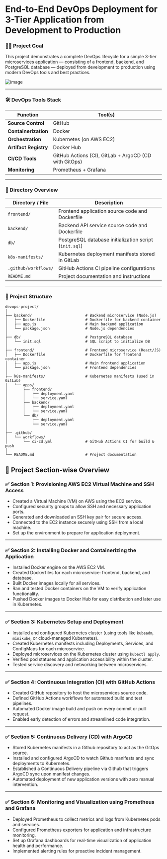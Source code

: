 # End-to-End DevOps Deployment for 3-Tier Application from Development to Production

### 👨‍💻 Project Goal

This project demonstrates a complete DevOps lifecycle for a simple 3-tier microservices application — consisting of a frontend, backend, and PostgreSQL database — deployed from development to production using modern DevOps tools and best practices.

![image](https://github.com/user-attachments/assets/2187559e-298e-43d2-9ea9-ee6234de2a40)

---

### 🛠️ DevOps Tools Stack

| **Function**          | **Tool(s)**                     |
|-----------------------|--------------------------------|
| **Source Control**    | GitHub                     |
| **Containerization**  | Docker                     |
| **Orchestration**     | Kubernetes (on AWS EC2)    |
| **Artifact Registry** | Docker Hub                 |
| **CI/CD Tools**       | GitHub Actions (CI), GitLab + ArgoCD (CD with GitOps) |
| **Monitoring**        | Prometheus + Grafana       |

---

### 📂 Directory Overview

| Directory / File         | Description                                  |
|-------------------------|----------------------------------------------|
| `frontend/`             | Frontend application source code and Dockerfile |
| `backend/`              | Backend API service source code and Dockerfile  |
| `db/`                   | PostgreSQL database initialization script (`init.sql`) |
| `k8s-manifests/`        | Kubernetes deployment manifests stored in GitLab  |
| `.github/workflows/`    | GitHub Actions CI pipeline configurations        |
| `README.md`             | Project documentation and instructions            |

---

### 📁 Project Structure

```text
devops-project/
│
├── backend/                        # Backend microservice (Node.js)
│   ├── Dockerfile                  # Dockerfile for backend container
│   ├── app.js                      # Main backend application
│   └── package.json                # Node.js dependencies
│
├── db/                             # PostgreSQL database
│   └── init.sql                    # SQL script to initialize DB
│
├── frontend/                       # Frontend microservice (React/JS)
│   ├── Dockerfile                  # Dockerfile for frontend container
│   ├── app.js                      # Main frontend application
│   └── package.json                # Frontend dependencies
│
├── k8s-manifests/                  # Kubernetes manifests (used in GitLab)
│   └── apps/
│       ├── frontend/
│       │   ├── deployment.yaml
│       │   └── service.yaml
│       ├── backend/
│       │   ├── deployment.yaml
│       │   └── service.yaml
│       └── db/
│           ├── deployment.yaml
│           └── service.yaml
│
├── .github/
│   └── workflows/
│       └── ci-cd.yml               # GitHub Actions CI for build & push
│
└── README.md                       # Project documentation

```

## 🧩 Project Section-wise Overview

### ✅ Section 1: Provisioning AWS EC2 Virtual Machine and SSH Access

- Created a Virtual Machine (VM) on AWS using the EC2 service.
- Configured security groups to allow SSH and necessary application ports.
- Generated and downloaded an SSH key pair for secure access.
- Connected to the EC2 instance securely using SSH from a local machine.
- Set up the environment to prepare for application deployment.

---

### ✅ Section 2: Installing Docker and Containerizing the Application

- Installed Docker engine on the AWS EC2 VM.
- Created Dockerfiles for each microservice: frontend, backend, and database.
- Built Docker images locally for all services.
- Ran and tested Docker containers on the VM to verify application functionality.
- Pushed Docker images to Docker Hub for easy distribution and later use in Kubernetes.

---

### ✅ Section 3: Kubernetes Setup and Deployment

- Installed and configured Kubernetes cluster (using tools like `kubeadm`, `minikube`, or cloud-managed Kubernetes).
- Created Kubernetes manifests including Deployments, Services, and ConfigMaps for each microservice.
- Deployed microservices on the Kubernetes cluster using `kubectl apply`.
- Verified pod statuses and application accessibility within the cluster.
- Tested service discovery and networking between microservices.

---

### ✅ Section 4: Continuous Integration (CI) with GitHub Actions

- Created GitHub repository to host the microservices source code.
- Defined GitHub Actions workflows for automated build and test pipelines.
- Automated Docker image build and push on every commit or pull request.
- Enabled early detection of errors and streamlined code integration.

---

### ✅ Section 5: Continuous Delivery (CD) with ArgoCD

- Stored Kubernetes manifests in a Github repository to act as the GitOps source.
- Installed and configured ArgoCD to watch Github manifests and sync deployments to Kubernetes.
- Established a Continuous Delivery pipeline via Github that triggers ArgoCD sync upon manifest changes.
- Automated deployment of new application versions with zero manual intervention.

---

### ✅ Section 6: Monitoring and Visualization using Prometheus and Grafana

- Deployed Prometheus to collect metrics and logs from Kubernetes pods and services.
- Configured Prometheus exporters for application and infrastructure monitoring.
- Set up Grafana dashboards for real-time visualization of application health and performance.
- Implemented alerting rules for proactive incident management.
